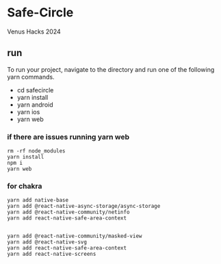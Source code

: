 # Safe-Circle
Venus Hacks 2024

## run
To run your project, navigate to the directory and run one of the following yarn commands.

- cd safecircle
- yarn install
- yarn android
- yarn ios
- yarn web

### if there are issues running yarn web 
```
rm -rf node_modules
yarn install
npm i
yarn web
```

### for chakra 
```
yarn add native-base
yarn add @react-native-async-storage/async-storage
yarn add @react-native-community/netinfo
yarn add react-native-safe-area-context


yarn add @react-native-community/masked-view
yarn add @react-native-svg
yarn add react-native-safe-area-context
yarn add react-native-screens

```
